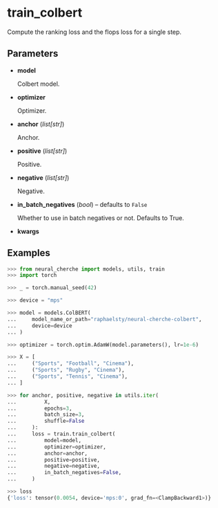 # train_colbert

Compute the ranking loss and the flops loss for a single step.



## Parameters

- **model**

    Colbert model.

- **optimizer**

    Optimizer.

- **anchor** (*list[str]*)

    Anchor.

- **positive** (*list[str]*)

    Positive.

- **negative** (*list[str]*)

    Negative.

- **in_batch_negatives** (*bool*) – defaults to `False`

    Whether to use in batch negatives or not. Defaults to True.

- **kwargs**



## Examples

```python
>>> from neural_cherche import models, utils, train
>>> import torch

>>> _ = torch.manual_seed(42)

>>> device = "mps"

>>> model = models.ColBERT(
...     model_name_or_path="raphaelsty/neural-cherche-colbert",
...     device=device
... )

>>> optimizer = torch.optim.AdamW(model.parameters(), lr=1e-6)

>>> X = [
...     ("Sports", "Football", "Cinema"),
...     ("Sports", "Rugby", "Cinema"),
...     ("Sports", "Tennis", "Cinema"),
... ]

>>> for anchor, positive, negative in utils.iter(
...         X,
...         epochs=3,
...         batch_size=3,
...         shuffle=False
...     ):
...     loss = train.train_colbert(
...         model=model,
...         optimizer=optimizer,
...         anchor=anchor,
...         positive=positive,
...         negative=negative,
...         in_batch_negatives=False,
...     )

>>> loss
{'loss': tensor(0.0054, device='mps:0', grad_fn=<ClampBackward1>)}
```

